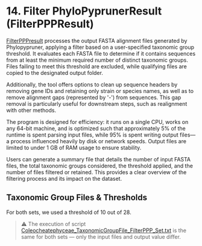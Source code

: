 # 14. Filter PhyloPyprunerResult (FilterPPPResult)

[FilterPPPresult](https://github.com/mjbieren/FilterPPPResult/) processes the output FASTA alignment files generated by Phylopypruner, applying a filter based on a user-specified taxonomic group threshold. It evaluates each FASTA file to determine if it contains sequences from at least the minimum required number of distinct taxonomic groups. Files failing to meet this threshold are excluded, while qualifying files are copied to the designated output folder.

Additionally, the tool offers options to clean up sequence headers by removing gene IDs and retaining only strain or species names, as well as to remove alignment gaps (represented by '-') from sequences. This gap removal is particularly useful for downstream steps, such as realignment with other methods.

The program is designed for efficiency: it runs on a single CPU, works on any 64-bit machine, and is optimized such that approximately 5% of the runtime is spent parsing input files, while 95% is spent writing output files—a process influenced heavily by disk or network speeds. Output files are limited to under 1 GB of RAM usage to ensure stability.

Users can generate a summary file that details the number of input FASTA files, the total taxonomic groups considered, the threshold applied, and the number of files filtered or retained. This provides a clear overview of the filtering process and its impact on the dataset.


## Taxonomic Group Files & Thresholds
For both sets, we used a threshold of 10 out of 28.

> ⚠️ The execution of script [Coleocheatephyceae_TaxonomicGroupFile_FilterPPP_Set.txt](https://github.com/mjbieren/Coleochaetophyceae_Phylogenomics/blob/main/Scripts/14_FPPPResult/Coleocheatephyceae_TaxonomicGroupFile_FilterPPP_Set.txt) is the same for both sets — only the input files and output value differ.
